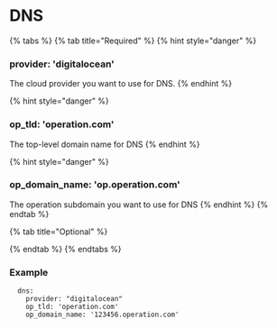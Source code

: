# DNS

{% tabs %}
{% tab title="Required" %}
{% hint style="danger" %}
### **provider: 'digitalocean'**

The cloud provider you want to use for DNS.
{% endhint %}

{% hint style="danger" %}
### **op\_tld: 'operation.com'**

The top-level domain name for DNS
{% endhint %}

{% hint style="danger" %}
### **op\_domain\_name: 'op.operation.com'**

The operation subdomain you want to use for DNS
{% endhint %}
{% endtab %}

{% tab title="Optional" %}

{% endtab %}
{% endtabs %}

### **Example**

```
  dns:
    provider: "digitalocean"
    op_tld: 'operation.com'
    op_domain_name: '123456.operation.com'
```
